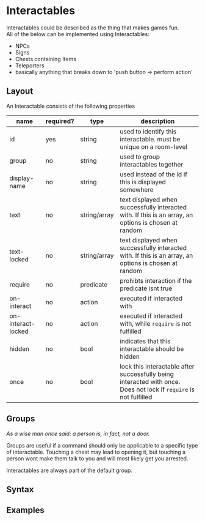 # Interactables
Interactables could be described as the thing that makes games fun.  
All of the below can be implemented using Interactables:
- NPCs
- Signs
- Chests containing Items
- Teleporters
- basically anything that breaks down to 'push button -> perform action'

## Layout
An Interactable consists of the following properties

 name              | required? | type                 | description
-------------------|-----------|----------------------|-----------------
id                 | yes       | string               | used to identify this interactable. must be unique on a room-level
group              | no        | string               | used to group interactables together
display-name       | no        | string               | used instead of the id if this is displayed somewhere
text               | no        | string/array<string> | text displayed when successfully interacted with. If this is an array, an options is chosen at random
text-locked        | no        | string/array<string> | text displayed when successfully interacted with. If this is an array, an options is chosen at random
require            | no        | predicate            | prohibts interaction if the predicate isnt true
on-interact        | no        | action               | executed if interacted with
on-interact-locked | no        | action               | executed if interacted with, while `require` is not fulfilled
hidden             | no        | bool                 | indicates that this interactable should be hidden
once               | no        | bool                 | lock this interactable after successfully being interacted with once. Does not lock if `require` is not fulfilled

## Groups
*As a wise man once said: a person is, in fact, not a door.* 

Groups are useful if a command should only be applicable to a specific type of interactable. Touching a chest may lead to opening it, but touching a person 
wont make them talk to you and will most likely get you arrested.  

Interactables are always part of the default group.

## Syntax

## Examples
